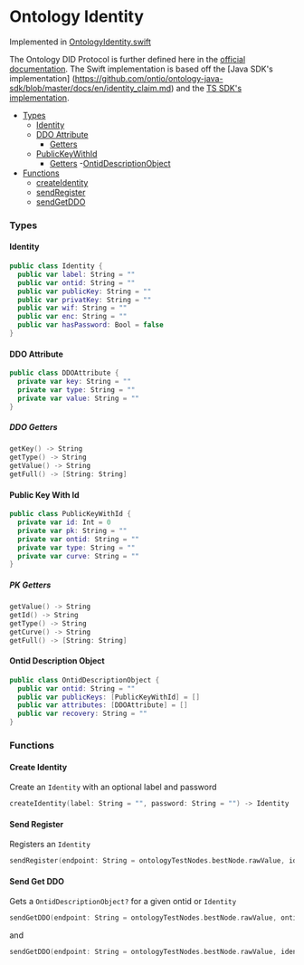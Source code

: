 # Ontology Identity

Implemented in [OntologyIdentity.swift](https://github.com/Ryucoin/neovm-utils/blob/master/neovmUtils/Classes/OntologyIdentity.swift)

The Ontology DID Protocol is further defined here in the [official documentation](https://github.com/ontio/ontology-DID). The Swift implementation is based off the [Java SDK's implementation] (https://github.com/ontio/ontology-java-sdk/blob/master/docs/en/identity_claim.md) and the [TS SDK's implementation](https://github.com/ontio/ontology-ts-sdk/blob/master/docs/en/identity_claim.md).

- [Types](#types)
  - [Identity](#identity)
  - [DDO Attribute](#ddo-attribute)
    - [Getters](#ddo-getters)
  - [PublicKeyWithId](#public-key-with-id)
    - [Getters](#pk-getters)
  -[OntidDescriptionObject](#ontid-description-object)
- [Functions](#functions)
  - [createIdentity](#create-identity)
  - [sendRegister](#send-register)
  - [sendGetDDO](#send-get-ddo)

### Types

#### Identity

``` swift
public class Identity {
  public var label: String = ""
  public var ontid: String = ""
  public var publicKey: String = ""
  public var privatKey: String = ""
  public var wif: String = ""
  public var enc: String = ""
  public var hasPassword: Bool = false
}
```

#### DDO Attribute

``` swift
public class DDOAttribute {
  private var key: String = ""
  private var type: String = ""
  private var value: String = ""
}
```

##### DDO Getters

``` swift
getKey() -> String
getType() -> String
getValue() -> String
getFull() -> [String: String]
```

#### Public Key With Id

``` swift
public class PublicKeyWithId {
  private var id: Int = 0
  private var pk: String = ""
  private var ontid: String = ""
  private var type: String = ""
  private var curve: String = ""
}
```

##### PK Getters

``` swift
getValue() -> String
getId() -> String
getType() -> String
getCurve() -> String
getFull() -> [String: String]
```

#### Ontid Description Object

``` swift
public class OntidDescriptionObject {
  public var ontid: String = ""
  public var publicKeys: [PublicKeyWithId] = []
  public var attributes: [DDOAttribute] = []
  public var recovery: String = ""
}
```

### Functions

#### Create Identity

Create an `Identity` with an optional label and password

``` swift
createIdentity(label: String = "", password: String = "") -> Identity
```

#### Send Register

Registers an `Identity`

``` swift
sendRegister(endpoint: String = ontologyTestNodes.bestNode.rawValue, ident: Identity, password: String = "", payerAcct: Wallet, gasLimit: Int = 20000, gasPrice: Int = 500) -> String
```

#### Send Get DDO

Gets a `OntidDescriptionObject?` for a given ontid or `Identity`

``` swift
sendGetDDO(endpoint: String = ontologyTestNodes.bestNode.rawValue, ontid: String) -> OntidDescriptionObject?
```
and
``` swift
sendGetDDO(endpoint: String = ontologyTestNodes.bestNode.rawValue, ident: Identity) -> OntidDescriptionObject?
```
